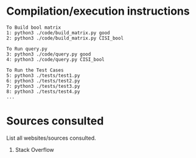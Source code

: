 # Compilation/execution instructions

```
To Build bool matrix
1: python3 ./code/build_matrix.py good
2: python3 ./code/build_matrix.py CISI_bool

To Run query.py
3: python3 ./code/query.py good
4: python3 ./code/query.py CISI_bool

To Run the Test Cases
5: python3 ./tests/test1.py
6: python3 ./tests/test2.py
7: python3 ./tests/test3.py
8: python3 ./tests/test4.py
...
```

# Sources consulted

List all websites/sources consulted. 
1) Stack Overflow
